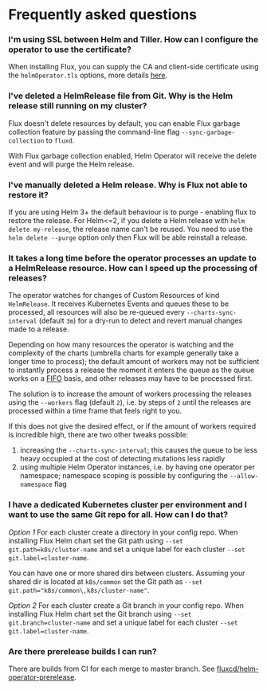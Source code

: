 # Frequently asked questions

### I'm using SSL between Helm and Tiller. How can I configure the operator to use the certificate?

When installing Flux, you can supply the CA and client-side certificate using the `helmOperator.tls` options,
more details [here](tutorials/get-started.md).

### I've deleted a HelmRelease file from Git. Why is the Helm release still running on my cluster?

Flux doesn't delete resources by default, you can enable Flux garbage collection feature
by passing the command-line flag `--sync-garbage-collection` to `fluxd`.

With Flux garbage collection enabled, Helm Operator will receive the delete event and will purge the Helm release.

### I've manually deleted a Helm release. Why is Flux not able to restore it?

If you are using Helm 3+ the default behaviour is to purge - enabling flux to restore the release. 
For Helm<=2, if you delete a Helm release with `helm delete my-release`, the release name can't be reused.
You need to use the `helm delete --purge` option only then Flux will be able reinstall a release.

### It takes a long time before the operator processes an update to a HelmRelease resource. How can I speed up the processing of releases?

The operator watches for changes of Custom Resources of kind `HelmRelease`. It receives Kubernetes
Events and queues these to be processed, all resources will also be re-queued every
`--charts-sync-interval` (default `3m`) for a dry-run to detect and revert manual changes made to a
release.

Depending on how many resources the operator is watching and the complexity of the charts (umbrella
charts for example generally take a longer time to process); the default amount of workers may not
be sufficient to instantly process a release the moment it enters the queue as the queue works on
a [FIFO](https://en.wikipedia.org/wiki/FIFO_(computing_and_electronics)) basis, and other releases
may have to be processed first.

The solution is to increase the amount of workers processing the releases using the `--workers`
flag (default `2`), i.e. by steps of `2` until the releases are processed within a time frame that
feels right to you.

If this does not give the desired effect, or if the amount of workers required is incredible high,
there are two other tweaks possible:

1. increasing the `--charts-sync-interval`; this causes the queue to be less heavy occupied at the
   cost of detecting mutations less rapidly
1. using multiple Helm Operator instances, i.e. by having one operator per namespace; namespace
   scoping is possible by configuring the `--allow-namespace` flag

### I have a dedicated Kubernetes cluster per environment and I want to use the same Git repo for all. How can I do that?

*Option 1*
For each cluster create a directory in your config repo.
When installing Flux Helm chart set the Git path using `--set git.path=k8s/cluster-name`
and set a unique label for each cluster `--set git.label=cluster-name`.

You can have one or more shared dirs between clusters. Assuming your shared dir is located
at `k8s/common` set the Git path as `--set git.path="k8s/common\,k8s/cluster-name"`.

*Option 2*
For each cluster create a Git branch in your config repo.
When installing Flux Helm chart set the Git branch using `--set git.branch=cluster-name`
and set a unique label for each cluster `--set git.label=cluster-name`.

### Are there prerelease builds I can run?

There are builds from CI for each merge to master branch. See
[fluxcd/helm-operator-prerelease](https://hub.docker.com/r/fluxcd/helm-operator-prerelease/tags).
